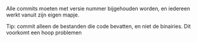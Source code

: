Alle commits moeten met versie nummer bijgehouden worden, en iedereen werkt vanuit zijn eigen mapje.

Tip: commit alleen de bestanden die code bevatten, en niet de binairies. Dit voorkomt een hoop problemen
